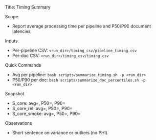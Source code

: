 Title: Timing Summary

Scope
- Report average processing time per pipeline and P50/P90 document latencies.

Inputs
- Per-pipeline CSV: `<run_dir>/timing_csv/pipeline_timing.csv`
- Per-doc CSV: `<run_dir>/timing_csv/timing.csv`

Quick Commands
- Avg per pipeline: `bash scripts/summarize_timing.sh -p <run_dir>`
- P50/P90 per doc: `bash scripts/summarize_doc_percentiles.sh -p <run_dir>`

Snapshot
- S_core: avg=<ms>, P50=<ms>, P90=<ms>
- S_core_rel: avg=<ms>, P50=<ms>, P90=<ms>
- S_core_smoke: avg=<ms>, P50=<ms>, P90=<ms>

Observations
- Short sentence on variance or outliers (no PHI).

